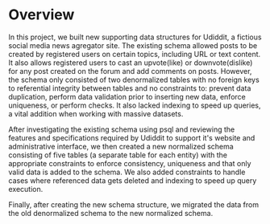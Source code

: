 # Overview


In this project, we built new supporting data structures for Udiddit, a fictious social media news agregator site. The existing schema allowed posts to be created by registered users on certain topics, including URL or text content. It also
allows registered users to cast an upvote(like) or downvote(dislike) for any post created on the forum and add comments on
posts. However, the schema only consisted of two denormalized tables with no foreign keys to referential integrity between tables and no constraints to: prevent data duplication, perform data validation prior to inserting new data, enforce uniqueness, or perform checks. It also lacked indexing to speed up queries, a vital addition when working with massive datasets.

After investigating the existing schema using psql and reviewing the features and specifications required by Udiddit to support it's website and administrative interface, we then created a new normalized schema consisting of five tables (a separate table for each entity) with the appropriate constraints to enforce consistency, uniqueness and that only valid data is added to the schema. We also added constraints to handle cases where referenced data gets deleted and indexing to speed up query execution.

Finally, after creating the new schema structure, we migrated the data from the old denormalized schema to the new normalized schema. 

